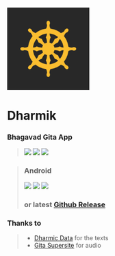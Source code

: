 ![](fastlane/metadata/android/en-US/images/icon-192-maskable.png)

# Dharmik

### Bhagavad Gita App

> [<img src="https://ziadoua.github.io/m3-Markdown-Badges/badges/Android/android2.svg">]()
> [<img src="https://ziadoua.github.io/m3-Markdown-Badges/badges/AndroidStudio/androidstudio2.svg">]()
> [<img src="https://ziadoua.github.io/m3-Markdown-Badges/badges/Kotlin/kotlin1.svg">]()

> ### Android
> <a href="https://apt.izzysoft.de/packages/com.shub39.dharmik/latest"><img src="https://gitlab.com/IzzyOnDroid/repo/-/raw/master/assets/IzzyOnDroid.png" height="80"></a>
> [<img src="https://www.openapk.net/images/openapk-badge.png" height=80>](https://www.openapk.net/dharmik/com.shub39.dharmik/)
> [<img src="https://www.androidfreeware.net/images/androidfreeware-badge.png" height=80>](https://www.androidfreeware.net/download-dharmik-apk.html)
> ### or latest [Github Release](https://github.com/shub39/Dharmik/releases)

### Thanks to
> - [Dharmic Data](https://github.com/bhavykhatri/DharmicData) for the texts
> - [Gita Supersite](https://www.gitasupersite.iitk.ac.in/) for audio